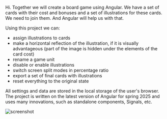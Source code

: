 Hi. Together we will create a board game using Angular.
We have a set of cards with their cost and bonuses and a set of illustrations for these cards. We need to join them. And Angular will help us with that.

Using this project we can:
* assign illustrations to cards
* make a horizontal reflection of the illustration, if it is visually advantageous (part of the image is hidden under the elements of the card cost)
* rename a game unit
* disable or enable illustrations
* switch screen split modes in percentage ratio
* export a set of final cards with illustrations
* reset everything to the original state

All settings and data are stored in the local storage of the user's browser.
The project is written on the latest version of Angular for spring 2025 and uses many innovations, such as standalone components, Signals, etc.

![screenshot](https://prnt.sc/ZR8SS8cKvOOO)
